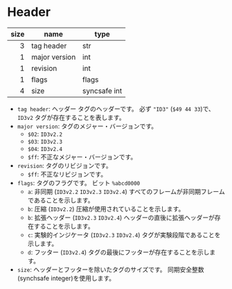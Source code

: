 # Header

| size | name | type |
| ---: | --- | --- |
| 3 | tag header | str |
| 1 | major version | int |
| 1 | revision | int |
| 1 | flags | flags |
| 4 | size | syncsafe int |

- `tag header`: ヘッダー
  タグのヘッダーです。
  必ず `"ID3"` (`$49 44 33`)で、 `ID3v2` タグが存在することを表します。
- `major version`:
  タグのメジャー・バージョンです。
  - `$02`: `ID3v2.2`
  - `$03`: `ID3v2.3`
  - `$04`: `ID3v2.4`
  - `$ff`: 不正なメジャー・バージョンです。
- `revision`:
  タグのリビジョンです。
  - `$ff`: 不正なリビジョンです。
- `flags`:
  タグのフラグです。
  ビット `%abcd0000`
  - `a`: 非同期 (`ID3v2.2` `ID3v2.3` `ID3v2.4`)
    すべてのフレームが非同期フレームであることを示します。
  - `b`: 圧縮 (`ID3v2.2`)
    圧縮が使用されていることを示します。
  - `b`: 拡張ヘッダー (`ID3v2.3` `ID3v2.4`)
    ヘッダーの直後に拡張ヘッダーが存在することを示します。
  - `c`: 実験的インジケータ (`ID3v2.3` `ID3v2.4`)
    タグが実験段階であることを示します。
  - `d`: フッター (`ID3v2.4`)
    タグの最後にフッターが存在することを示します。
- `size`:
  ヘッダーとフッターを除いたタグのサイズです。
  同期安全整数(synchsafe integer)を使用します。
